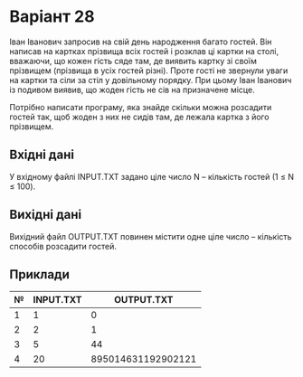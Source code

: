 # Варіант 28

Іван Іванович запросив на свій день народження багато гостей. Він написав на картках прізвища всіх гостей і розклав ці картки на столі, вважаючи, що кожен гість сяде там, де виявить картку зі своїм прізвищем (прізвища в усіх гостей різні). Проте гості не звернули уваги на картки та сіли за стіл у довільному порядку. При цьому Іван Іванович із подивом виявив, що жоден гість не сів на призначене місце.

Потрібно написати програму, яка знайде скільки можна розсадити гостей так, щоб жоден з них не сидів там, де лежала картка з його прізвищем.

## Вхідні дані

У вхідному файлі INPUT.TXT задано ціле число N – кількість гостей (1 ≤ N ≤ 100).

## Вихідні дані

Вихідний файл OUTPUT.TXT повинен містити одне ціле число – кількість способів розсадити гостей.

## Приклади

| №  | INPUT.TXT        | OUTPUT.TXT         |
|----|------------------|------------------- |
| 1  | 1                | 0                  |
| 2  | 2                | 1                  |
| 3  | 5                | 44                 |
| 4  | 20               | 895014631192902121 |
